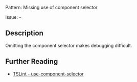 Pattern: Missing use of component selector

Issue: -

## Description

Omitting the component selector makes debugging difficult.

## Further Reading

* [TSLint - use-component-selector](http://codelyzer.com/rules/use-component-selector/)